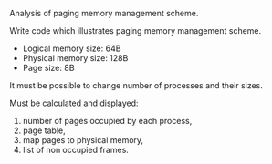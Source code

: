 Analysis of paging memory management scheme.

Write code which illustrates paging memory management scheme.
- Logical memory size: 64B
- Physical memory size: 128B
- Page size: 8B

It must be possible to change number of processes and their sizes.

Must be calculated and displayed:
1. number of pages occupied by each process, 
2. page table,
3. map pages to physical memory, 
4. list of non occupied frames.

